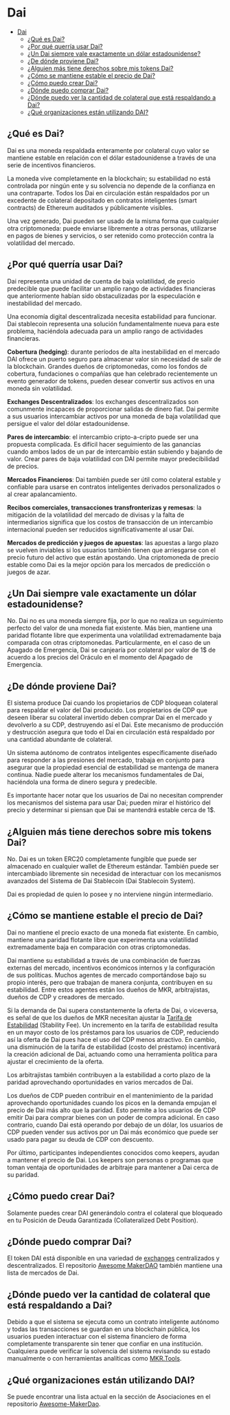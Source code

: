 # Dai


<!-- @import "[TOC]" {cmd="toc" depthFrom=1 depthTo=2 orderedList=false} -->


- [Dai](#dai)
  - [¿Qué es Dai?](#%C2%BFqu%C3%A9-es-dai)
  - [¿Por qué querría usar Dai?](#%C2%BFpor-qu%C3%A9-querr%C3%ADa-usar-dai)
  - [¿Un Dai siempre vale exactamente un dólar estadounidense?](#%C2%BFun-dai-siempre-vale-exactamente-un-d%C3%B3lar-estadounidense)
  - [¿De dónde proviene Dai?](#%C2%BFde-d%C3%B3nde-proviene-dai)
  - [¿Alguien más tiene derechos sobre mis tokens Dai?](#%C2%BFalguien-m%C3%A1s-tiene-derechos-sobre-mis-tokens-dai)
  - [¿Cómo se mantiene estable el precio de Dai?](#%C2%BFc%C3%B3mo-se-mantiene-estable-el-precio-de-dai)
  - [¿Cómo puedo crear Dai?](#%C2%BFc%C3%B3mo-puedo-crear-dai)
  - [¿Dónde puedo comprar Dai?](#%C2%BFd%C3%B3nde-puedo-comprar-dai)
  - [¿Dónde puedo ver la cantidad de colateral que está respaldando a Dai?](#%C2%BFd%C3%B3nde-puedo-ver-la-cantidad-de-colateral-que-est%C3%A1-respaldando-a-dai)
  - [¿Qué organizaciones están utilizando DAI?](#%C2%BFqu%C3%A9-organizaciones-est%C3%A1n-utilizando-dai)

## ¿Qué es Dai?

Dai es una moneda respaldada enteramente por colateral cuyo valor se mantiene estable en relación con el dólar estadounidense a través de una serie de incentivos financieros.

La moneda vive completamente en la blockchain; su estabilidad no está controlada por ningún ente y su solvencia no depende de la confianza en una contraparte. Todos los Dai en circulación están respaldados por un excedente de colateral depositado en contratos inteligentes \(smart contracts\) de Ethereum auditados y públicamente visibles.

Una vez generado, Dai pueden ser usado de la misma forma que cualquier otra criptomoneda: puede enviarse libremente a otras personas, utilizarse en pagos de bienes y servicios, o ser retenido como protección contra la volatilidad del mercado.

## ¿Por qué querría usar Dai?

Dai representa una unidad de cuenta de baja volatilidad, de precio predecible que puede facilitar un amplio rango de actividades financieras que anteriormente habían sido obstaculizadas por la especulación e inestabilidad del mercado.

Una economía digital descentralizada necesita estabilidad para funcionar. Dai stablecoin representa una solución fundamentalmente nueva para este problema, haciéndola adecuada para un amplio rango de actividades financieras.

**Cobertura \(hedging\)**: durante períodos de alta inestabilidad en el mercado DAI ofrece un puerto seguro para almacenar valor sin necesidad de salir de la blockchain. Grandes dueños de criptomonedas, como los fondos de cobertura, fundaciones o compañías que han celebrado recientemente un evento generador de tokens, pueden desear convertir sus activos en una moneda sin volatilidad.

**Exchanges Descentralizados**: los exchanges descentralizados son comunmente incapaces de proporcionar salidas de dinero fiat. Dai permite a sus usuarios intercambiar activos por una moneda de baja volatilidad que persigue el valor del dólar estadounidense.

**Pares de intercambio**: el intercambio cripto-a-cripto puede ser una propuesta complicada. Es difícil hacer seguimiento de las ganancias cuando ambos lados de un par de intercambio están subiendo y bajando de valor. Crear pares de baja volatilidad con DAI permite mayor predecibilidad de precios.

**Mercados Financieros**: Dai también puede ser útil como colateral estable y confiable para usarse en contratos inteligentes derivados personalizados o al crear apalancamiento.

**Recibos comerciales, transacciones transfronterizas y remesas**: la mitigación de la volatilidad del mercado de divisas y la falta de intermediarios significa que los costos de transacción de un intercambio internacional pueden ser reducidos significativamente al usar Dai.

**Mercados de predicción y juegos de apuestas**: las apuestas a largo plazo se vuelven inviables si los usuarios también tienen que arriesgarse con el precio futuro del activo que están apostando. Una criptomoneda de precio estable como Dai es la mejor opción para los mercados de predicción o juegos de azar.

## ¿Un Dai siempre vale exactamente un dólar estadounidense?

No. Dai no es una moneda siempre fija, por lo que no realiza un seguimiento perfecto del valor de una moneda fiat existente. Más bien, mantiene una paridad flotante libre que experimenta una volatilidad extremadamente baja comparada con otras criptomonedas. Particularmente, en el caso de un Apagado de Emergencia, Dai se canjearía por colateral por valor de 1$ de acuerdo a los precios del Oráculo en el momento del Apagado de Emergencia.

## ¿De dónde proviene Dai?

El sistema produce Dai cuando los propietarios de CDP bloquean colateral para respaldar el valor del Dai producido. Los propietarios de CDP que deseen liberar su colateral invertido deben comprar Dai en el mercado y devolverlo a su CDP, destruyendo así el Dai. Este mecanismo de producción y destrucción asegura que todo el Dai en circulación está respaldado por una cantidad abundante de colateral.

Un sistema autónomo de contratos inteligentes específicamente diseñado para responder a las presiones del mercado, trabaja en conjunto para asegurar que la propiedad esencial de estabilidad se mantenga de manera continua. Nadie puede alterar los mecanismos fundamentales de Dai, haciéndola una forma de dinero segura y predecible.

Es importante hacer notar que los usuarios de Dai no necesitan comprender los mecanismos del sistema para usar Dai; pueden mirar el histórico del precio y determinar si piensan que Dai se mantendrá estable cerca de 1$.

## ¿Alguien más tiene derechos sobre mis tokens Dai?

No. Dai es un token ERC20 completamente fungible que puede ser almacenado en cualquier wallet de Ethereum estándar. También puede ser intercambiado libremente sin necesidad de interactuar con los mecanismos avanzados del Sistema de Dai Stablecoin \(Dai Stablecoin System\).

Dai es propiedad de quien lo posee y no interviene ningún intermediario.

## ¿Cómo se mantiene estable el precio de Dai?

Dai no mantiene el precio exacto de una moneda fiat existente. En cambio, mantiene una paridad flotante libre que experimenta una volatilidad extremadamente baja en comparación con otras criptomonedas.

Dai mantiene su estabilidad a través de una combinación de fuerzas externas del mercado, incentivos económicos internos y la configuración de sus políticas. Muchos agentes de mercado comportándose bajo su propio interés, pero que trabajan de manera conjunta, contribuyen en su estabilidad. Entre estos agentes están los dueños de MKR, arbitrajistas, dueños de CDP y creadores de mercado.

Si la demanda de Dai supera constantemente la oferta de Dai, o viceversa, es señal de que los dueños de MKR necesitan ajustar la [Tarifa de Estabilidad](https://github.com/makerdao/community/tree/ce3e44fd9627f03acf0a2da9a1d08eb703967ab3/faqs/es/stability-fee.md) \(Stability Fee\). Un incremento en la tarifa de estabilidad resulta en un mayor costo de los préstamos para los usuarios de CDP, reduciendo así la oferta de Dai pues hace el uso del CDP menos atractivo. En cambio, una disminución de la tarifa de estabilidad \(costo del préstamo\) incentivará la creación adicional de Dai, actuando como una herramienta política para ajustar el crecimiento de la oferta.

Los arbitrajistas también contribuyen a la estabilidad a corto plazo de la paridad aprovechando oportunidades en varios mercados de Dai.

Los dueños de CDP pueden contribuir en el mantenimiento de la paridad aprovechando oportunidades cuando los picos en la demanda empujan el precio de Dai más alto que la paridad. Esto permite a los usuarios de CDP emitir Dai para comprar bienes con un poder de compra adicional. En caso contrario, cuando Dai está operando por debajo de un dólar, los usuarios de CDP pueden vender sus activos por un Dai más económico que puede ser usado para pagar su deuda de CDP con descuento.

Por último, participantes independientes conocidos como keepers, ayudan a mantener el precio de Dai. Los keepers son personas o programas que toman ventaja de oportunidades de arbitraje para mantener a Dai cerca de su paridad.

## ¿Cómo puedo crear Dai?

Solamente puedes crear DAI generándolo contra el colateral que bloqueado en tu Posición de Deuda Garantizada \(Collateralized Debt Position\).

## ¿Dónde puedo comprar Dai?

El token DAI está disponible en una variedad de [exchanges](https://coinmarketcap.com/currencies/dai/#markets) centralizados y descentralizados. El repositorio [Awesome MakerDAO](https://github.com/makerdao/awesome-makerdao#trade-your-dai) también mantiene una lista de mercados de Dai.

## ¿Dónde puedo ver la cantidad de colateral que está respaldando a Dai?

Debido a que el sistema se ejecuta como un contrato inteligente autónomo y todas las transacciones se guardan en una blockchain pública, los usuarios pueden interactuar con el sistema financiero de forma completamente transparente sin tener que confiar en una institución. Cualquiera puede verificar la solvencia del sistema revisando su estado manualmente o con herramientas analíticas como [MKR.Tools](https://mkr.tools/).

## ¿Qué organizaciones están utilizando DAI?

Se puede encontrar una lista actual en la sección de Asociaciones en el repositorio [Awesome-MakerDao](https://github.com/makerdao/awesome-makerdao).

